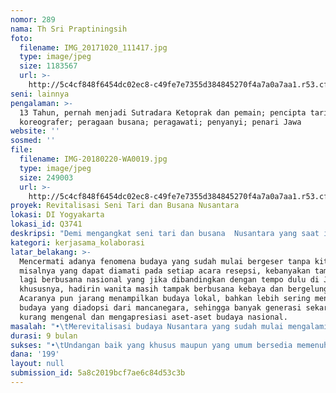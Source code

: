 ```yaml
---
nomor: 289
nama: Th Sri Praptiningsih
foto:
  filename: IMG_20171020_111417.jpg
  type: image/jpeg
  size: 1183567
  url: >-
    http://5c4cf848f6454dc02ec8-c49fe7e7355d384845270f4a7a0a7aa1.r53.cf2.rackcdn.com/ad0ca840-5a07-486b-86a4-bfcd35d835c0/IMG_20171020_111417.jpg
seni: lainnya
pengalaman: >-
  13 Tahun, pernah menjadi Sutradara Ketoprak dan pemain; pencipta tari;
  koreografer; peragaan busana; peragawati; penyanyi; penari Jawa
website: ''
sosmed: ''
file:
  filename: IMG-20180220-WA0019.jpg
  type: image/jpeg
  size: 249003
  url: >-
    http://5c4cf848f6454dc02ec8-c49fe7e7355d384845270f4a7a0a7aa1.r53.cf2.rackcdn.com/7e9fa497-9387-4423-b915-da92ac6d0b6c/IMG-20180220-WA0019.jpg
proyek: Revitalisasi Seni Tari dan Busana Nusantara
lokasi: DI Yogyakarta
lokasi_id: Q3741
deskripsi: "Demi mengangkat seni tari dan busana  Nusantara yang saat ini mulai terabaikan dan cenderung    banyak mengalami pergeseran nilai, diperlukan perhatian khusus untuk menumbuhkan kepedu-lian pada budaya berupa kegiatan pagelaran budaya yang melibatkan masyarakat lintas budaya Nusantara secara  berkesinambungan. \r\nUpaya mempertahankan Yogyakarta sebagai miniatur Indonesia dan kota budaya yang aman dan damai, perlu dilakukan penyadaran masyarakat melalui kegiatan budaya yang melibatkan semua suku yang ada di Yogyakarta.\r\nPagelaran ini selain bertujuan untuk melestarikan budaya, juga untuk mempersatukan berbagai suku Nusantara yang ada di Yogyakarta melalui pagelaran seni tari dan busana menuju kebersa-maan dengan melibatkan peran wanita pegiat budaya yang melibatkan seluruh hadirin dalam rangka program revitalisasi seni budaya Nusantara ini."
kategori: kerjasama_kolaborasi
latar_belakang: >-
  Mencermati adanya fenomena budaya yang sudah mulai bergeser tanpa kita sadari,
  misalnya yang dapat diamati pada setiap acara resepsi, kebanyakan tamu tidak
  lagi berbusana nasional yang jika dibandingkan dengan tempo dulu di Jawa
  khususnya, hadirin wanita masih tampak berbusana kebaya dan bergelung.
  Acaranya pun jarang menampilkan budaya lokal, bahkan lebih sering menampilkan
  budaya yang diadopsi dari mancanegara, sehingga banyak generasi sekarang
  kurang mengenal dan mengapresiasi aset-aset budaya nasional.
masalah: "•\tMerevitalisasi budaya Nusantara yang sudah mulai mengalami pergeseran nilai.\r\n•\tMemertahankan Yogyakarta sebagai kota budaya yang aman dan damai, maka perlu diadakan pagelaran budaya yang melibatkan suku-suku yang ada di Yogyakarta untuk turut berperan serta.\r\n•\tMenaruh kepedulian dan mengapresiasi para pegiat pemerhati dan pelaku budaya Nusantara yang meliputi para mahasiswa, pelajar, dan berbagai kalangan masyarakat untuk mempertahankan Yogyakarta sebagai kota budaya yang aman, tenteram dan damai. \r\n•\tMengingat belakangan ini mulai viral adanya fenomena  disintegrasi bangsa,  melalui pagelaran budaya ini diharapkan dapat menyadarkan kembali solidaritas yang menumbuhkan kekuatan untuk mengawal keberagaman bangsa.."
durasi: 9 bulan
sukses: "•\tUndangan baik yang khusus maupun yang umum bersedia memenuhi syarat berbusana Nusantara dan kehadirannya memenuhi  target yang ditetapkan.\r\n•\tAntusiasme yang terukur dari para peserta pagelar-an berbagai  budaya suku-suku Nusantara yang ada di Yogyakarta sebagai wakil kelompoknya.\r\n•\tKepuasan dari semua yang terlibat dalam persiapan sampai pelaksanaan kegiatan usai dan  merasakan adanya kebersamaan dalam perbedaan di bumi pertiwi"
dana: '199'
layout: null
submission_id: 5a8c2019bcf7ae6c84d53c3b
---
```

